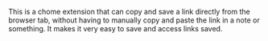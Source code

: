 This is a chome extension that can copy and save a link directly from the browser tab, without having to manually copy and paste the link in a note or something. It makes it very easy to save and access links saved.